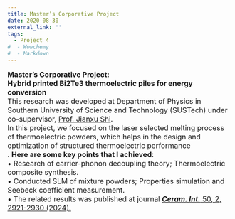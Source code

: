 ```yaml
---
title: Master’s Corporative Project
date: 2020-08-30
external_link: ''
tags:
  - Project 4
#  - Wowchemy
#  - Markdown
---
```

<div style="font-size:16px;">
<b>Master’s Corporative Project:<br> 
Hybrid printed Bi2Te3 thermoelectric piles for energy conversion</b><br>
This research was developed at Department of Physics in Southern University of Science and Technology (SUSTech) under co-supervisor, <a href="https://scholar.google.com/citations?user=1tlJQ-0AAAAJ&hl=en"  target="_blank" rel="noopener">Prof. Jianxu Shi</a>.<br>
In this project, we focused on the laser selected melting process of thermoelectric powders, which helps in the design and optimization of structured thermoelectric performance<br>.
<b>Here are some key points that I achieved</b>:<br>
•  Research of carrier-phonon decoupling theory; Thermoelectric composite synthesis. <br>
•  Conducted SLM of mixture powders; Properties simulation and Seebeck coefficient measurement. <br>
•  The related results was published at journal <a href="https://doi.org/10.1016/j.compositesb.2022.110368" target="_blank" rel="noopener"><b><i>Ceram. Int.</i></b> 50, 2, 2921-2930 (2024).</a>
<style>#section-markdown .max-w-prose{max-width:85%}</style>
</div>

<!--more-->